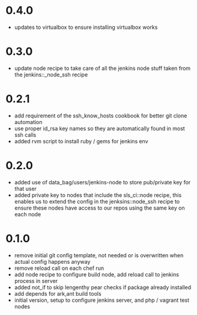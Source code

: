 0.4.0
=====

- updates to virtualbox to ensure installing virtualbox works

0.3.0
=====

- update node recipe to take care of all the jenkins node stuff taken from the jenkins::_node_ssh recipe

0.2.1
=====

- add requirement of the ssh_know_hosts cookbook for better git clone automation
- use proper id_rsa key names so they are automatically found in most ssh calls
- added rvm script to install ruby / gems for jenkins env

0.2.0
=====

- added use of data_bag/users/jenkins-node to store pub/private key for that user
- added private key to nodes that include the sls_ci::node recipe, this enables us to
  extend the config in the jenksins::node_ssh recipe to ensure these nodes have access
  to our repos using the same key on each node

0.1.0
=====

- remove initial git config template, not needed or is overwritten when actual config happens anyway
- remove reload call on each chef run
- add node recipe to configure build node, add reload call to jenkins process in server
- added not_if to skip lengenthy pear checks if package already installed
- add depends for ark,ant build tools
- initial version, setup to configure jenkins server, and php / vagrant test nodes
